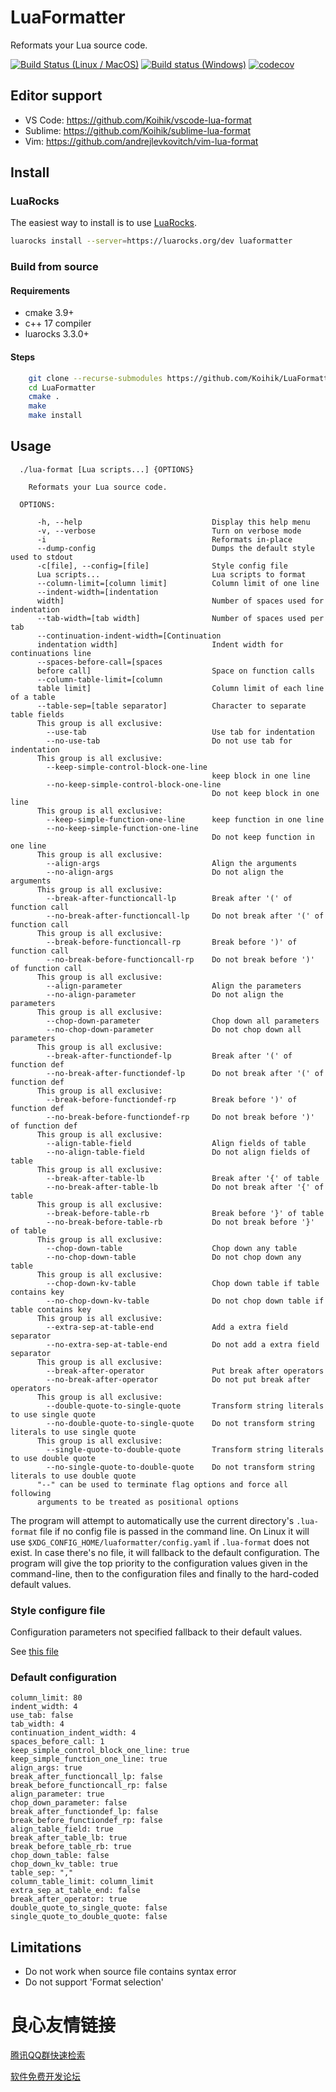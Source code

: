 # LuaFormatter

Reformats your Lua source code.

[![Build Status (Linux / MacOS)](https://travis-ci.org/Koihik/LuaFormatter.svg?branch=master)](https://travis-ci.org/Koihik/LuaFormatter)
[![Build status (Windows)](https://ci.appveyor.com/api/projects/status/to7uvpkdgj96aumg/branch/master?svg=true)](https://ci.appveyor.com/project/Koihik/luaformatter/branch/master)
[![codecov](https://codecov.io/gh/Koihik/LuaFormatter/branch/master/graph/badge.svg)](https://codecov.io/gh/Koihik/LuaFormatter)

## Editor support

* VS Code: https://github.com/Koihik/vscode-lua-format
* Sublime: https://github.com/Koihik/sublime-lua-format
* Vim:     https://github.com/andrejlevkovitch/vim-lua-format

## Install

### LuaRocks

The easiest way to install is to use [LuaRocks](https://github.com/luarocks/luarocks).

```bash
luarocks install --server=https://luarocks.org/dev luaformatter
```

### Build from source

#### Requirements
* cmake 3.9+
* c++ 17 compiler
* luarocks 3.3.0+

#### Steps
```bash
    git clone --recurse-submodules https://github.com/Koihik/LuaFormatter.git
    cd LuaFormatter
    cmake .
    make
    make install
```

## Usage

```
  ./lua-format [Lua scripts...] {OPTIONS}

    Reformats your Lua source code.

  OPTIONS:

      -h, --help                             Display this help menu
      -v, --verbose                          Turn on verbose mode
      -i                                     Reformats in-place
      --dump-config                          Dumps the default style used to stdout
      -c[file], --config=[file]              Style config file
      Lua scripts...                         Lua scripts to format
      --column-limit=[column limit]          Column limit of one line
      --indent-width=[indentation
      width]                                 Number of spaces used for indentation
      --tab-width=[tab width]                Number of spaces used per tab
      --continuation-indent-width=[Continuation
      indentation width]                     Indent width for continuations line
      --spaces-before-call=[spaces
      before call]                           Space on function calls
      --column-table-limit=[column
      table limit]                           Column limit of each line of a table
      --table-sep=[table separator]          Character to separate table fields
      This group is all exclusive:
        --use-tab                            Use tab for indentation
        --no-use-tab                         Do not use tab for indentation
      This group is all exclusive:
        --keep-simple-control-block-one-line
                                             keep block in one line
        --no-keep-simple-control-block-one-line
                                             Do not keep block in one line
      This group is all exclusive:
        --keep-simple-function-one-line      keep function in one line
        --no-keep-simple-function-one-line
                                             Do not keep function in one line
      This group is all exclusive:
        --align-args                         Align the arguments
        --no-align-args                      Do not align the arguments
      This group is all exclusive:
        --break-after-functioncall-lp        Break after '(' of function call
        --no-break-after-functioncall-lp     Do not break after '(' of function call
      This group is all exclusive:
        --break-before-functioncall-rp       Break before ')' of function call
        --no-break-before-functioncall-rp    Do not break before ')' of function call
      This group is all exclusive:
        --align-parameter                    Align the parameters
        --no-align-parameter                 Do not align the parameters
      This group is all exclusive:
        --chop-down-parameter                Chop down all parameters
        --no-chop-down-parameter             Do not chop down all parameters
      This group is all exclusive:
        --break-after-functiondef-lp         Break after '(' of function def
        --no-break-after-functiondef-lp      Do not break after '(' of function def
      This group is all exclusive:
        --break-before-functiondef-rp        Break before ')' of function def
        --no-break-before-functiondef-rp     Do not break before ')' of function def
      This group is all exclusive:
        --align-table-field                  Align fields of table
        --no-align-table-field               Do not align fields of table
      This group is all exclusive:
        --break-after-table-lb               Break after '{' of table
        --no-break-after-table-lb            Do not break after '{' of table
      This group is all exclusive:
        --break-before-table-rb              Break before '}' of table
        --no-break-before-table-rb           Do not break before '}' of table
      This group is all exclusive:
        --chop-down-table                    Chop down any table
        --no-chop-down-table                 Do not chop down any table
      This group is all exclusive:
        --chop-down-kv-table                 Chop down table if table contains key
        --no-chop-down-kv-table              Do not chop down table if table contains key
      This group is all exclusive:
        --extra-sep-at-table-end             Add a extra field separator
        --no-extra-sep-at-table-end          Do not add a extra field separator
      This group is all exclusive:
        --break-after-operator               Put break after operators
        --no-break-after-operator            Do not put break after operators
      This group is all exclusive:
        --double-quote-to-single-quote       Transform string literals to use single quote
        --no-double-quote-to-single-quote    Do not transform string literals to use single quote
      This group is all exclusive:
        --single-quote-to-double-quote       Transform string literals to use double quote
        --no-single-quote-to-double-quote    Do not transform string literals to use double quote
      "--" can be used to terminate flag options and force all following
      arguments to be treated as positional options
```

The program will attempt to automatically use the current directory's `.lua-format` file if no config file is passed in the command line. On Linux it will use `$XDG_CONFIG_HOME/luaformatter/config.yaml` if `.lua-format` does not exist.
In case there's no file, it will fallback to the default configuration.
The program will give the top priority to the configuration values given in the command-line, then to the configuration files and finally to the hard-coded default values.

### Style configure file

Configuration parameters not specified fallback to their default values.

See [this file](https://github.com/Koihik/LuaFormatter/blob/master/docs/Style-Config.md)

### Default configuration

```
column_limit: 80
indent_width: 4
use_tab: false
tab_width: 4
continuation_indent_width: 4
spaces_before_call: 1
keep_simple_control_block_one_line: true
keep_simple_function_one_line: true
align_args: true
break_after_functioncall_lp: false
break_before_functioncall_rp: false
align_parameter: true
chop_down_parameter: false
break_after_functiondef_lp: false
break_before_functiondef_rp: false
align_table_field: true
break_after_table_lb: true
break_before_table_rb: true
chop_down_table: false
chop_down_kv_table: true
table_sep: ","
column_table_limit: column_limit
extra_sep_at_table_end: false
break_after_operator: true
double_quote_to_single_quote: false
single_quote_to_double_quote: false
```
## Limitations

* Do not work when source file contains syntax error
* Do not support 'Format selection'


 # 良心友情链接

[腾讯QQ群快速检索](http://u.720life.cn/s/8cf73f7c)

[软件免费开发论坛](http://u.720life.cn/s/bbb01dc0)